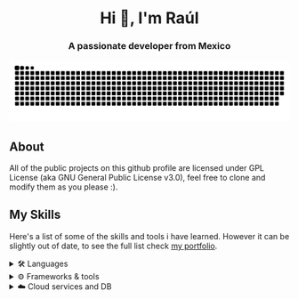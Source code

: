 <h1 align="center">Hi 👋, I'm Raúl</h1>
<h3 align="center">A passionate developer from Mexico</h3>
<div align="center">
  <a href="https://ralo-dev.me/">
  <img  src="https://github.com/1999AZZAR/1999AZZAR/blob/main/resources/img/grid-snake.svg"
       alt="snake" /></a>
</div>

## About

<p>All of the public projects on this github profile are licensed under GPL License (aka GNU General Public License v3.0), feel free to clone and modify them as you please :).</p>

## My Skills
Here's a list of some of the skills and tools i have learned. However it can be slightly out of date, to see the full list check [my portfolio](https://ralo-dev.me/).
<details>
  <summary>🛠️ Languages</summary>
<img src="https://img.shields.io/badge/ASM-8086-blue?style=for-the-badge&logo=assembly" alt="ASM">
<img src="https://img.shields.io/badge/C-%2300599C?style=for-the-badge&logo=c&logoColor=white" alt="C">
<img src="https://img.shields.io/badge/C++-%2300599C?style=for-the-badge&logo=c%2B%2B&logoColor=white" alt="C++">
<img src="https://img.shields.io/badge/CSS3-%231572B6?style=for-the-badge&logo=css3&logoColor=white" alt="CSS3">
<img src="https://img.shields.io/badge/HTML5-%23E34F26?style=for-the-badge&logo=html5&logoColor=white" alt="HTML5">
<img src="https://img.shields.io/badge/Java-%23ED8B00?style=for-the-badge&logo=java&logoColor=white" alt="Java">
<img src="https://img.shields.io/badge/JavaScript-%23323330?style=for-the-badge&logo=javascript&logoColor=%23F7DF1E" alt="JavaScript">
<img src="https://img.shields.io/badge/Kotlin-%237F52FF?style=for-the-badge&logo=kotlin&logoColor=white" alt="Kotlin">
<img src="https://img.shields.io/badge/Markdown-%23000000?style=for-the-badge&logo=markdown&logoColor=white" alt="Markdown">
<img src="https://img.shields.io/badge/OCTAVE-darkblue?style=for-the-badge&logo=octave&logoColor=fcd683" alt="Octave">
<img src="https://img.shields.io/badge/PowerShell-%235391FE?style=for-the-badge&logo=powershell&logoColor=white" alt="PowerShell">
<img src="https://img.shields.io/badge/Python-3670A0?style=for-the-badge&logo=python&logoColor=ffdd54" alt="Python">
<img src="https://img.shields.io/badge/R-%23276DC3?style=for-the-badge&logo=r&logoColor=white" alt="R">
<img src="https://img.shields.io/badge/TypeScript-%23007ACC?style=for-the-badge&logo=typescript&logoColor=white" alt="TypeScript">
</details>
<details>
  <summary>⚙️ Frameworks & tools</summary>
<img src="https://img.shields.io/badge/Bootstrap-%23563D7C?style=for-the-badge&logo=bootstrap&logoColor=white" alt="Bootstrap">
<img src="https://img.shields.io/badge/jQuery-%230769AD?style=for-the-badge&logo=jquery&logoColor=white" alt="jQuery">
<img src="https://img.shields.io/badge/JWT-black?style=for-the-badge&logo=JSON%20web%20tokens" alt="JWT">
<img src="https://img.shields.io/badge/Node.js-6DA55F?style=for-the-badge&logo=node.js&logoColor=white" alt="Node.js">
<img src="https://img.shields.io/badge/OpenGL-%23FFFFFF?style=for-the-badge&logo=opengl" alt="OpenGL">
<img src="https://img.shields.io/badge/Spring-%236DB33F?style=for-the-badge&logo=spring&logoColor=white" alt="Spring">
<img src="https://img.shields.io/badge/TailwindCSS-%2338B2AC?style=for-the-badge&logo=tailwind-css&logoColor=white" alt="TailwindCSS">
<img src="https://img.shields.io/badge/Thymeleaf-%23005C0F?style=for-the-badge&logo=Thymeleaf&logoColor=white" alt="Thymeleaf">
<img src="https://img.shields.io/badge/Vite-%23646CFF?style=for-the-badge&logo=vite&logoColor=white" alt="Vite">
<img src="https://img.shields.io/badge/Vue.js-%2335495e?style=for-the-badge&logo=vue.js&logoColor=%234FC08D" alt="Vue.js">
<img src="https://img.shields.io/badge/Vuetify-1867C0?style=for-the-badge&logo=vuetify&logoColor=AEDDFF" alt="Vuetify">
</details>
<details>
  <summary>☁️ Cloud services and DB</summary>
  <img src="https://img.shields.io/badge/AWS-%23FF9900?style=for-the-badge&logo=amazon-aws&logoColor=white" alt="AWS">
<img src="https://img.shields.io/badge/Firebase-%23039BE5?style=for-the-badge&logo=firebase" alt="Firebase">
<img src="https://img.shields.io/badge/Google%20Cloud-%234285F4?style=for-the-badge&logo=google-cloud&logoColor=white" alt="Google Cloud">
<img src="https://img.shields.io/badge/Heroku-%23430098?style=for-the-badge&logo=heroku&logoColor=white" alt="Heroku">
<img src="https://img.shields.io/badge/MySQL-%2300f?style=for-the-badge&logo=mysql&logoColor=white" alt="MySQL">
<img src="https://img.shields.io/badge/Postgres-%23316192?style=for-the-badge&logo=postgresql&logoColor=white" alt="Postgres">
<img src="https://img.shields.io/badge/SQLite-%2307405e?style=for-the-badge&logo=sqlite&logoColor=white" alt="SQLite">
</details>

